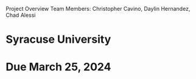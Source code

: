Project Overview
Team Members: Christopher Cavino, Daylin Hernandez, Chad Alessi
# Syracuse University 
# Due March 25, 2024

